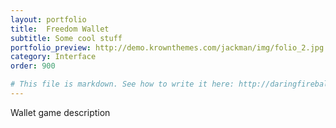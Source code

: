 ```yaml
---
layout: portfolio
title:  Freedom Wallet
subtitle: Some cool stuff
portfolio_preview: http://demo.krownthemes.com/jackman/img/folio_2.jpg
category: Interface
order: 900

# This file is markdown. See how to write it here: http://daringfireball.net/projects/markdown/syntax
---
```

 
Wallet game description
